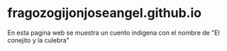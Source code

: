 # fragozogijonjoseangel.github.io
En esta pagina web se muestra un cuento indigena con el nombre de "El conejito y la culebra"
